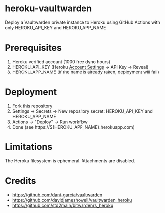 # heroku-vaultwarden

Deploy a Vaultwarden private instance to Heroku using GitHub Actions with only HEROKU_API_KEY and HEROKU_APP_NAME

# Prerequisites

1. Heroku verified account (1000 free dyno hours)
2. HEROKU_API_KEY (Heroku [Account Settings](https://dashboard.heroku.com/account) -> API Key -> Reveal)
3. HEROKU_APP_NAME (if the name is already taken, deployment will fail)

# Deployment

1. Fork this repository
2. Settings -> Secrets -> New repository secret: HEROKU_API_KEY and HEROKU_APP_NAME
3. Actions -> "Deploy" -> Run workflow
4. Done (see https://${HEROKU_APP_NAME}.herokuapp.com)

# Limitations

The Heroku filesystem is ephemeral. Attachments are disabled.

# Credits

* https://github.com/dani-garcia/vaultwarden
* https://github.com/davidjameshowell/vaultwarden_heroku
* https://github.com/std2main/bitwardenrs_heroku
